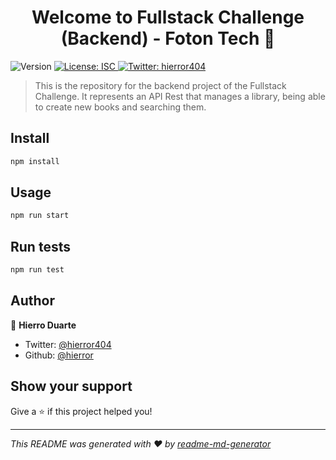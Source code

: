 <h1 align="center">Welcome to Fullstack Challenge (Backend) - Foton Tech 👋</h1>
<p>
  <img alt="Version" src="https://img.shields.io/badge/version-1.0.0-blue.svg?cacheSeconds=2592000" />
  <a href="#" target="_blank">
    <img alt="License: ISC" src="https://img.shields.io/badge/License-ISC-yellow.svg" />
  </a>
  <a href="https://twitter.com/hierror404" target="_blank">
    <img alt="Twitter: hierror404" src="https://img.shields.io/twitter/follow/hierror404.svg?style=social" />
  </a>
</p>

> This is the repository for the backend project of the Fullstack Challenge. It represents an API Rest that manages a library, being able to create new books and searching them.

## Install

```sh
npm install
```

## Usage

```sh
npm run start
```

## Run tests

```sh
npm run test
```

## Author

👤 **Hierro Duarte <hierror>**

* Twitter: [@hierror404](https://twitter.com/hierror404)
* Github: [@hierror](https://github.com/hierror)

## Show your support

Give a ⭐️ if this project helped you!

***
_This README was generated with ❤️ by [readme-md-generator](https://github.com/kefranabg/readme-md-generator)_